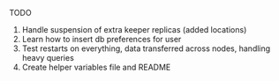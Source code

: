 TODO
1. Handle suspension of extra keeper replicas (added locations)
2. Learn how to insert db preferences for user
3. Test restarts on everything, data transferred across nodes, handling heavy queries
4. Create helper variables file and README